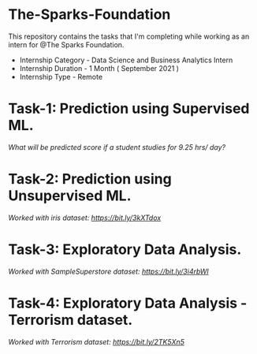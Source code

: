 # The-Sparks-Foundation

This repository contains the tasks that I'm completing while working as an intern for @The Sparks Foundation.

* Internship Category - Data Science and Business Analytics Intern
* Internship Duration - 1 Month ( September 2021 )
* Internship Type - Remote

# Task-1: Prediction using Supervised ML.
_What will be predicted score if a student studies for 9.25 hrs/ day?_

# Task-2: Prediction using Unsupervised ML.
_Worked with iris dataset: https://bit.ly/3kXTdox_

# Task-3: Exploratory Data Analysis.
_Worked with SampleSuperstore dataset: https://bit.ly/3i4rbWl_

# Task-4: Exploratory Data Analysis - Terrorism dataset.
_Worked with Terrorism dataset: https://bit.ly/2TK5Xn5_

